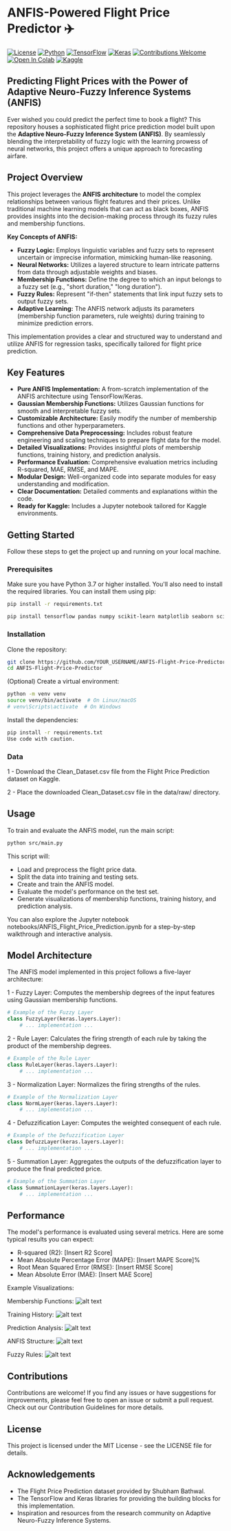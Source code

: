 # ANFIS-Powered Flight Price Predictor ✈️

[![License](https://img.shields.io/badge/License-MIT-blue.svg)](https://github.com/YOUR_USERNAME/ANFIS-Flight-Price-Predictor/blob/main/LICENSE)
[![Python](https://img.shields.io/badge/Python-3.7+-yellow.svg)](https://www.python.org/)
[![TensorFlow](https://img.shields.io/badge/TensorFlow-%23FF6F00.svg?style=for-the-badge&logo=tensorflow&logoColor=white)](https://www.tensorflow.org/)
[![Keras](https://img.shields.io/badge/Keras-%23D00000.svg?style=for-the-badge&logo=keras&logoColor=white)](https://keras.io/)
[![Contributions Welcome](https://img.shields.io/badge/Contributions-Welcome-brightgreen.svg)](https://github.com/YOUR_USERNAME/ANFIS-Flight-Price-Predictor/blob/main/CONTRIBUTING.md)
[![Open In Colab](https://colab.research.google.com/assets/colab-badge.svg)](YOUR_COLAB_NOTEBOOK_LINK_HERE)
[![Kaggle](https://img.shields.io/badge/Kaggle-Dataset-blue.svg?logo=kaggle)](YOUR_KAGGLE_DATASET_LINK_HERE)

## Predicting Flight Prices with the Power of Adaptive Neuro-Fuzzy Inference Systems (ANFIS)

Ever wished you could predict the perfect time to book a flight? This repository houses a sophisticated flight price prediction model built upon the **Adaptive Neuro-Fuzzy Inference System (ANFIS)**. By seamlessly blending the interpretability of fuzzy logic with the learning prowess of neural networks, this project offers a unique approach to forecasting airfare.

## Project Overview

This project leverages the **ANFIS architecture** to model the complex relationships between various flight features and their prices. Unlike traditional machine learning models that can act as black boxes, ANFIS provides insights into the decision-making process through its fuzzy rules and membership functions.

**Key Concepts of ANFIS:**

*   **Fuzzy Logic:**  Employs linguistic variables and fuzzy sets to represent uncertain or imprecise information, mimicking human-like reasoning.
*   **Neural Networks:** Utilizes a layered structure to learn intricate patterns from data through adjustable weights and biases.
*   **Membership Functions:** Define the degree to which an input belongs to a fuzzy set (e.g., "short duration," "long duration").
*   **Fuzzy Rules:**  Represent "if-then" statements that link input fuzzy sets to output fuzzy sets.
*   **Adaptive Learning:**  The ANFIS network adjusts its parameters (membership function parameters, rule weights) during training to minimize prediction errors.

This implementation provides a clear and structured way to understand and utilize ANFIS for regression tasks, specifically tailored for flight price prediction.

## Key Features

*   **Pure ANFIS Implementation:**  A from-scratch implementation of the ANFIS architecture using TensorFlow/Keras.
*   **Gaussian Membership Functions:** Utilizes Gaussian functions for smooth and interpretable fuzzy sets.
*   **Customizable Architecture:** Easily modify the number of membership functions and other hyperparameters.
*   **Comprehensive Data Preprocessing:** Includes robust feature engineering and scaling techniques to prepare flight data for the model.
*   **Detailed Visualizations:** Provides insightful plots of membership functions, training history, and prediction analysis.
*   **Performance Evaluation:**  Comprehensive evaluation metrics including R-squared, MAE, RMSE, and MAPE.
*   **Modular Design:**  Well-organized code into separate modules for easy understanding and modification.
*   **Clear Documentation:**  Detailed comments and explanations within the code.
*   **Ready for Kaggle:** Includes a Jupyter notebook tailored for Kaggle environments.

## Getting Started

Follow these steps to get the project up and running on your local machine.

### Prerequisites

Make sure you have Python 3.7 or higher installed. You'll also need to install the required libraries. You can install them using pip:

```bash 
pip install -r requirements.txt
```

```bash 
pip install tensorflow pandas numpy scikit-learn matplotlib seaborn scipy
```

### Installation

Clone the repository:

```bash
git clone https://github.com/YOUR_USERNAME/ANFIS-Flight-Price-Predictor.git
cd ANFIS-Flight-Price-Predictor
```

(Optional) Create a virtual environment:

```bash
python -m venv venv
source venv/bin/activate  # On Linux/macOS
# venv\Scripts\activate  # On Windows
```

Install the dependencies:

```bash
pip install -r requirements.txt
Use code with caution.
```

### Data

1 - Download the Clean_Dataset.csv file from the Flight Price Prediction dataset on Kaggle.

2 - Place the downloaded Clean_Dataset.csv file in the data/raw/ directory.

## Usage

To train and evaluate the ANFIS model, run the main script:

```bash
python src/main.py
```

This script will:

- Load and preprocess the flight price data.
- Split the data into training and testing sets.
- Create and train the ANFIS model.
- Evaluate the model's performance on the test set.
- Generate visualizations of membership functions, training history, and prediction analysis.

You can also explore the Jupyter notebook notebooks/ANFIS_Flight_Price_Prediction.ipynb for a step-by-step walkthrough and interactive analysis.

## Model Architecture

The ANFIS model implemented in this project follows a five-layer architecture:

1 - Fuzzy Layer: Computes the membership degrees of the input features using Gaussian membership functions.

```python
# Example of the Fuzzy Layer
class FuzzyLayer(keras.layers.Layer):
    # ... implementation ...
```

2 - Rule Layer: Calculates the firing strength of each rule by taking the product of the membership degrees.
```python
# Example of the Rule Layer
class RuleLayer(keras.layers.Layer):
    # ... implementation ...
```

3 - Normalization Layer: Normalizes the firing strengths of the rules.

```python
# Example of the Normalization Layer
class NormLayer(keras.layers.Layer):
    # ... implementation ...
```

4 - Defuzzification Layer: Computes the weighted consequent of each rule.

```python
# Example of the Defuzzification Layer
class DefuzzLayer(keras.layers.Layer):
    # ... implementation ...
```

5 - Summation Layer: Aggregates the outputs of the defuzzification layer to produce the final predicted price.

```python
# Example of the Summation Layer
class SummationLayer(keras.layers.Layer):
    # ... implementation ...
```

## Performance

The model's performance is evaluated using several metrics. Here are some typical results you can expect:

- R-squared (R2): [Insert R2 Score]
- Mean Absolute Percentage Error (MAPE): [Insert MAPE Score]%
- Root Mean Squared Error (RMSE): [Insert RMSE Score]
- Mean Absolute Error (MAE): [Insert MAE Score]

Example Visualizations:

Membership Functions:
![alt text](imgs/membership_functions.png)

Training History:
![alt text](imgs/training_history.png)

Prediction Analysis:
![alt text](imgs/prediction_analysis.png)

ANFIS Structure:
![alt text](imgs/anfis_structure.png)

Fuzzy Rules:
![alt text](imgs/fuzzy_rules.png)

## Contributions
Contributions are welcome! If you find any issues or have suggestions for improvements, please feel free to open an issue or submit a pull request. Check out our Contribution Guidelines for more details.

## License
This project is licensed under the MIT License - see the LICENSE file for details.

## Acknowledgements

- The Flight Price Prediction dataset provided by Shubham Bathwal.
- The TensorFlow and Keras libraries for providing the building blocks for this implementation.
- Inspiration and resources from the research community on Adaptive Neuro-Fuzzy Inference Systems.
